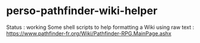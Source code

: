 # perso-pathfinder-wiki-helper
Status : working
Some shell scripts to help formatting a Wiki using raw text : https://www.pathfinder-fr.org/Wiki/Pathfinder-RPG.MainPage.ashx
